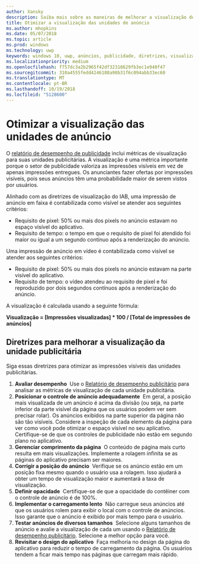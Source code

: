 ```yaml
---
author: Xansky
description: Saiba mais sobre as maneiras de melhorar a visualização de suas unidades publicitárias.
title: Otimizar a visualização das unidades de anúncio
ms.author: mhopkins
ms.date: 05/07/2018
ms.topic: article
ms.prod: windows
ms.technology: uwp
keywords: windows 10, uwp, anúncios, publicidade, diretrizes, visualização
ms.localizationpriority: medium
ms.openlocfilehash: f757dc3a2b2965f42df32318629fb3ec1e940f47
ms.sourcegitcommit: 310a4555fedd4246188a98b31f6c094abb33ec60
ms.translationtype: MT
ms.contentlocale: pt-BR
ms.lasthandoff: 10/19/2018
ms.locfileid: "5128600"
---
```

# <a name="optimize-the-viewability-of-your-ad-units"></a>Otimizar a visualização das unidades de anúncio

O [relatório de desempenho de publicidade](../publish/advertising-performance-report.md) inclui métricas de visualização para suas unidades publicitárias. A visualização é uma métrica importante porque o setor de publicidade valoriza as impressões visíveis em vez de apenas impressões entregues. Os anunciantes fazer ofertas por impressões visíveis, pois seus anúncios têm uma probabilidade maior de serem vistos por usuários.  

Alinhado com as diretrizes de visualização do IAB, uma impressão de anúncio em faixa é contabilizada como visível se atender aos seguintes critérios:

* Requisito de pixel: 50% ou mais dos pixels no anúncio estavam no espaço visível do aplicativo.
* Requisito de tempo: o tempo em que o requisito de pixel foi atendido foi maior ou igual a um segundo contínuo após a renderização do anúncio.

Uma impressão de anúncio em vídeo é contabilizada como visível se atender aos seguintes critérios:

* Requisito de pixel: 50% ou mais dos pixels no anúncio estavam na parte visível do aplicativo.
* Requisito de tempo: o vídeo atendeu ao requisito de pixel e foi reproduzido por dois segundos contínuos após a renderização do anúncio.

A visualização é calculada usando a seguinte fórmula:

**Visualização = [Impressões visualizadas] * 100 / [Total de impressões de anúncios]**

## <a name="guidelines-to-improve-ad-unit-viewability"></a>Diretrizes para melhorar a visualização da unidade publicitária

Siga essas diretrizes para otimizar as impressões visíveis das unidades publicitárias.

1. **Avaliar desempenho**&nbsp;&nbsp;Use o [Relatório de desempenho publicitário](../publish/advertising-performance-report.md) para analisar as métricas de visualização de cada unidade publicitária.
2.  **Posicionar o controle de anúncio adequadamente**&nbsp;&nbsp;Em geral, a posição mais visualizada de um anúncio é acima da divisão (ou seja, na parte inferior da parte visível da página que os usuários podem ver sem precisar rolar). Os anúncios exibidos na parte superior da página não são tão visíveis. Considere a inspeção de cada elemento da página para ver como você pode otimizar o espaço visível no seu aplicativo. Certifique-se de que os controles de publicidade não estão em segundo plano no aplicativo.
3.  **Gerenciar comprimento da página**&nbsp;&nbsp;O conteúdo de página mais curto resulta em mais visualizações. Implemente a rolagem infinita se as páginas do aplicativo precisam ser maiores.
4.  **Corrigir a posição do anúncio**&nbsp;&nbsp;Verifique se os anúncio estão em um posição fixa mesmo quando o usuário usa a rolagem. Isso ajudará a obter um tempo de visualização maior e aumentará a taxa de visualização.
5.  **Definir opacidade**&nbsp;&nbsp;Certifique-se de que a opacidade do contêiner com o controle de anúncio é de 100%.
6.  **Implementar o carregamento lento**&nbsp;&nbsp;Não carregue seus anúncios até que os usuários rolem para exibir o local com o controle de anúncios. Isso garante que o anúncio é exibido por mais tempo para o usuário.
7.  **Testar anúncios de diversos tamanhos**&nbsp;&nbsp;Selecione alguns tamanhos de anúncio e avalie a visualização de cada um usando o [Relatório de desempenho publicitário](../publish/advertising-performance-report.md). Selecione a melhor opção para você.
8.  **Revisitar o design do aplicativo**&nbsp;&nbsp;Faça melhoria no design da página do aplicativo para reduzir o tempo de carregamento da página. Os usuários tendem a ficar mais tempo nas páginas que carregam mais rápido.
